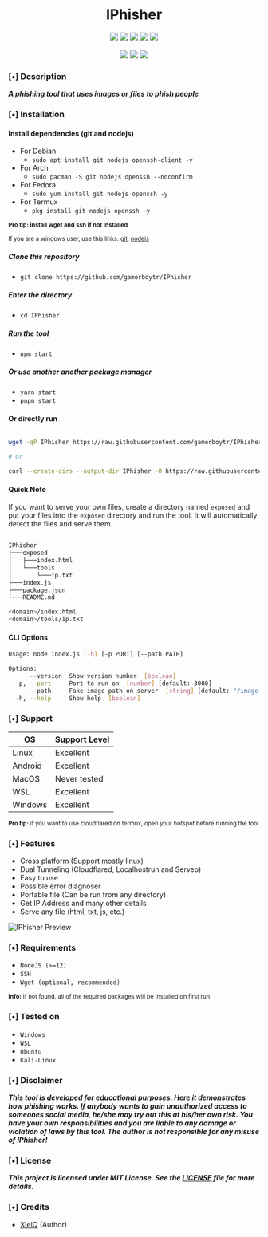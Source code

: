 <h1 align="center">IPhisher</h1>

<p align="center">
  <img src="https://img.shields.io/badge/Version-1.0.0-green?style=for-the-badge">
  <img src="https://img.shields.io/github/stars/gamerboytr/IPhisher?style=for-the-badge&color=orange">
  <img src="https://img.shields.io/github/forks/gamerboytr/IPhisher?color=cyan&style=for-the-badge&color=purple">
  <img src="https://img.shields.io/github/issues/gamerboytr/IPhisher?color=red&style=for-the-badge">
  <img src="https://img.shields.io/github/license/gamerboytr/IPhisher?style=for-the-badge&color=blue">
<br>
<br>
  <img src="https://img.shields.io/badge/Author-XielQ-purple?style=flat-square">
  <img src="https://img.shields.io/badge/Open%20Source-Yes-green?style=flat-square">
  <img src="https://img.shields.io/badge/Written%20In-JavaScript-yellow?style=flat-square">
</p>

### [•] Description

***A phishing tool that uses images or files to phish people***

### [•] Installation

#### Install dependencies (git and nodejs)

- For Debian
  - ```sudo apt install git nodejs openssh-client -y```
- For Arch
  - ```sudo pacman -S git nodejs openssh --noconfirm```
- For Fedora
  - ```sudo yum install git nodejs openssh -y```
- For Termux
  - ```pkg install git nodejs openssh -y```

<small>**Pro tip: install wget and ssh if not installed**</small>

<small>If you are a windows user, use this links: [git](https://git-scm.com/download/win), [nodejs](https://nodejs.org/en/download/)</small>

##### Clone this repository

- ```git clone https://github.com/gamerboytr/IPhisher```

##### Enter the directory

- ```cd IPhisher```

##### Run the tool

- ```npm start```

##### Or use another another package manager

- ```yarn start```
- ```pnpm start```

#### Or directly run

```sh

wget -qP IPhisher https://raw.githubusercontent.com/gamerboytr/IPhisher/master/index.js && (cd IPhisher && node .)

# Or

curl --create-dirs --output-dir IPhisher -O https://raw.githubusercontent.com/gamerboytr/IPhisher/master/index.js && (cd IPhisher && node .)

```

#### Quick Note

If you want to serve your own files, create a directory named `exposed` and put your files into the `exposed` directory and run the tool. It will automatically detect the files and serve them.

```sh

IPhisher
├───exposed
│   ├───index.html
│   └───tools
│       └───ip.txt
├───index.js
├───package.json
└───README.md

```

```sh
<domain>/index.html
<domain>/tools/ip.txt
```

#### CLI Options

```sh
Usage: node index.js [-h] [-p PORT] [--path PATH]

Options:
      --version  Show version number  [boolean]
  -p, --port     Port to run on  [number] [default: 3000]
      --path     Fake image path on server  [string] [default: "/image.png"]
  -h, --help     Show help  [boolean]
```

### [•] Support

OS         | Support Level
-----------|--------------
Linux      | Excellent
Android    | Excellent
MacOS      | Never tested
WSL        | Excellent
Windows    | Excellent

<small>**Pro tip:** if you want to use cloudflared on termux, open your hotspot before running the tool</small>

### [•] Features

- Cross platform (Support mostly linux)
- Dual Tunneling (Cloudflared, Localhostrun and Serveo)
- Easy to use
- Possible error diagnoser
- Portable file (Can be run from any directory)
- Get IP Address and many other details
- Serve any file (html, txt, js, etc.)

![IPhisher Preview](https://i.imgur.com/xVfACYA.gif)

### [•] Requirements

- `NodeJS (>=12)`
- `SSH`
- `Wget (optional, recommended)`

<small>**Info:** If not found, all of the required packages will be installed on first run</small>

### [•] Tested on

- `Windows`
- `WSL`
- `Ubuntu`
- `Kali-Linux`

### [•] Disclaimer

***This tool is developed for educational purposes. Here it demonstrates how phishing works. If anybody wants to gain unauthorized access to someones social media, he/she may try out this at his/her own risk. You have your own responsibilities and you are liable to any damage or violation of laws by this tool. The author is not responsible for any misuse of IPhisher!***

### [•] License

***This project is licensed under MIT License. See the [LICENSE](LICENSE) file for more details.***

### [•] Credits

- [XielQ](https://github.com/gamerboytr) (Author)
